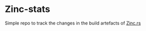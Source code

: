 Zinc-stats
==========

Simple repo to track the changes in the build artefacts of
[Zinc.rs](https://github.com/hackndev/zinc)
